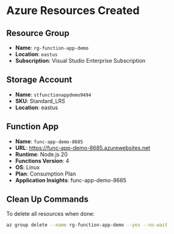 # Azure Resources Created

## Resource Group
- **Name**: `rg-function-app-demo`
- **Location**: `eastus`
- **Subscription**: Visual Studio Enterprise Subscription

## Storage Account
- **Name**: `stfunctionappdemo9494`
- **SKU**: Standard_LRS
- **Location**: eastus

## Function App
- **Name**: `func-app-demo-8685`
- **URL**: https://func-app-demo-8685.azurewebsites.net
- **Runtime**: Node.js 20
- **Functions Version**: 4
- **OS**: Linux
- **Plan**: Consumption Plan
- **Application Insights**: func-app-demo-8685

## Clean Up Commands
To delete all resources when done:
```bash
az group delete --name rg-function-app-demo --yes --no-wait
```